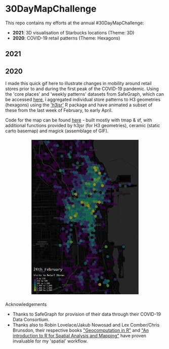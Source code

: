 # 30DayMapChallenge

This repo contains my efforts at the annual #30DayMapChallenge:
- **2021**: 3D visualisation of Starbucks locations (Theme: 3D)
- **2020**: COVID-19 retail patterns (Theme: Hexagons)


## 2021




## 2020

I made this quick gif here to illustrate changes in mobility around retail stores prior to and during the first peak of the COVID-19 pandemic. Using the 'core places' and 'weekly patterns' datasets from SafeGraph, which can be accessed [here](https://www.safegraph.com/covid-19-data-consortium), i aggregated individual store patterns to H3 geometries (hexagons) using the ['h3jsr'](https://github.com/obrl-soil/h3jsr) R package and have animated a subset of these from the last week of February, to early April.

Code for the map can be found [here](Patterns_Hexmap.R) - built mostly with tmap & sf, with additional functions provided by h3jsr (for H3 geometries), ceramic (static carto basemap) and magick (assemblage of GIF).


   <p align="center">
  <img width="350" height="500" src="retailpatterns_hexmap.gif">
</p>

Acknowledgements
* Thanks to SafeGraph for provision of their data through their COVID-19 Data Consortium. 
* Thanks also to Robin Lovelace/Jakub Nowosad and Lex Comber/Chris Brunsdon, their respective books ["Geocomputation in R"](https://geocompr.robinlovelace.net/index.html) and ["An introduction to R for Spatial Analysis and Mapping"](https://bookdown.org/lexcomber/brunsdoncomber2e) have proven invaluable for my 'spatial' workflow.
